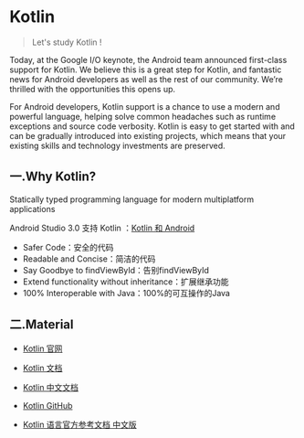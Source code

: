 # Kotlin

> Let's study Kotlin !

Today, at the Google I/O keynote, the Android team announced first-class support for Kotlin. We believe this is a great step for Kotlin, and fantastic news for Android developers as well as the rest of our community. We’re thrilled with the opportunities this opens up.

For Android developers, Kotlin support is a chance to use a modern and powerful language, helping solve common headaches such as runtime exceptions and source code verbosity. Kotlin is easy to get started with and can be gradually introduced into existing projects, which means that your existing skills and technology investments are preserved.

## 一.Why Kotlin?

Statically typed programming language for modern multiplatform applications

Android Studio 3.0 支持 Kotlin ：[Kotlin 和 Android](https://developer.android.google.cn/kotlin/index.html)

- Safer Code：安全的代码
- Readable and Concise：简洁的代码
- Say Goodbye to findViewById：告别findViewById
- Extend functionality without inheritance：扩展继承功能
- 100% Interoperable with Java：100%的可互操作的Java

## 二.Material

- [Kotlin 官网](https://kotlinlang.org/)

- [Kotlin 文档](https://kotlinlang.org/docs/reference/)

- [Kotlin 中文文档](http://www.kotlincn.net/docs/reference/)

- [Kotlin GitHub](https://github.com/JetBrains/kotlin)

- [Kotlin 语言官方参考文档 中文版](https://www.gitbook.com/book/hltj/kotlin-reference-chinese/details)